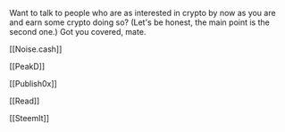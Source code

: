 Want to talk to people who are as interested in crypto by now as you are and earn some crypto doing so? (Let's be honest, the main point is the second one.) Got you covered, mate.

[[Noise.cash]]

[[PeakD]]

[[Publish0x]]

[[Read]]

[[SteemIt]]